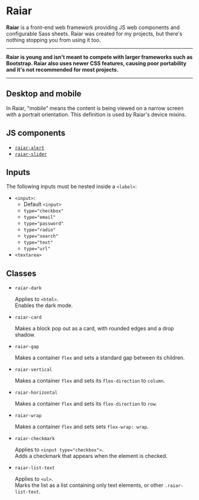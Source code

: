 # Raiar

**Raiar** is a front-end web framework providing JS web components and
configurable Sass sheets. Raiar was created for my projects, but there's nothing
stopping you from using it too.

---

**Raiar is young and isn't meant to compete with larger frameworks such as
Bootstrap. Raiar also uses newer CSS features, causing poor portability and it's
not recommended for most projects.**

---

## Desktop and mobile

In Raiar, "mobile" means the content is being viewed on a narrow screen with a
portrait orientation. This definition is used by Raiar's device mixins.

## JS components

- [`raiar-alert`](components/alert.js)
- [`raiar-slider`](components/slider.js)

## Inputs

The following inputs must be nested inside a `<label>`:

- `<input>`:
  - Default `<input>`
  - `type="checkbox"`
  - `type="email"`
  - `type="password"`
  - `type="radio"`
  - `type="search"`
  - `type="text"`
  - `type="url"`
- `<textarea>`

## Classes

- `raiar-dark`

  Applies to `<html>`.  
  Enables the dark mode.

- `raiar-card`

  Makes a block pop out as a card, with rounded edges and a drop shadow.

- `raiar-gap`

  Makes a container `flex` and sets a standard gap between its children.

- `raiar-vertical`

  Makes a container `flex` and sets its `flex-direction` to `column`.

- `raiar-horizontal`

  Makes a container `flex` and sets its `flex-direction` to `row`.

- `raiar-wrap`

  Makes a container `flex` and sets sets `flex-wrap: wrap`.

- `raiar-checkmark`

  Applies to `<input type="checkbox">`.  
  Adds a checkmark that appears when the element is checked.

- `raiar-list-text`

  Applies to `<ul>`.  
  Marks the list as a list containing only text elements, or other
  `.raiar-list-text`.
